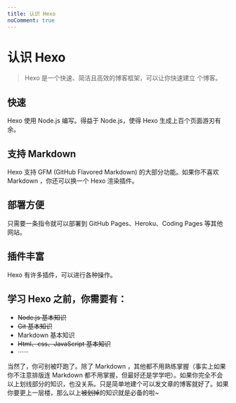 ```yaml
---
title: 认识 Hexo
noComment: true
---
```

# 认识 Hexo

>  Hexo 是一个快速、简洁且高效的博客框架，可以让你快速建立
>  个博客。

## 快速

Hexo 使用 Node.js 编写。得益于 Node.js，使得 Hexo 生成上百个页面游刃有余。

## 支持 Markdown

Hexo 支持 GFM (GitHub Flavored Markdown) 的大部分功能。如果你不喜欢 Markdown ，你还可以换一个 Hexo 渲染插件。

## 部署方便

只需要一条指令就可以部署到 GitHub Pages、Heroku、Coding Pages 等其他网站。

## 插件丰富

Hexo 有许多插件，可以进行各种操作。

## 学习 Hexo 之前，你需要有：

- ~~Node.js 基本知识~~
- ~~Git 基本知识~~
- Markdown 基本知识
- ~~Html、css、JavaScript 基本知识~~
- ······

当然了，你可别被吓跑了。除了 Markdown ，其他都不用熟练掌握（事实上如果你不注意排版连 Markdown 都不用掌握，但最好还是学学吧）。如果你完全不会以上划线部分的知识，也没关系。只是简单地建个可以发文章的博客就好了。如果你要更上一层楼，那么以上~~被划掉~~的知识就是必备的啦~
